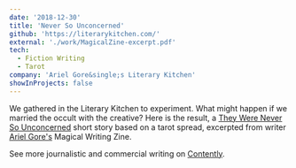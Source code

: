 ```yaml
---
date: '2018-12-30'
title: 'Never So Unconcerned'
github: 'https://literarykitchen.com/'
external: './work/MagicalZine-excerpt.pdf'
tech:
  - Fiction Writing
  - Tarot
company: 'Ariel Gore&single;s Literary Kitchen'
showInProjects: false
---
```


We gathered in the Literary Kitchen to experiment. What might happen if we married the occult with the creative? Here is the result, a [They Were Never So Unconcerned](./work/MagicalZine-excerpt.pdf) short story based on a tarot spread, excerpted from writer [Ariel Gore's](https://literarykitchen.net/sample-page/) Magical Writing Zine.

See more journalistic and commercial writing on [Contently](https://alleyhector.contently.com/).
